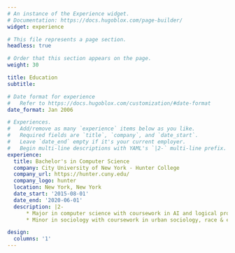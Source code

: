 ```yaml
---
# An instance of the Experience widget.
# Documentation: https://docs.hugoblox.com/page-builder/
widget: experience

# This file represents a page section.
headless: true

# Order that this section appears on the page.
weight: 30

title: Education
subtitle:

# Date format for experience
#   Refer to https://docs.hugoblox.com/customization/#date-format
date_format: Jan 2006

# Experiences.
#   Add/remove as many `experience` items below as you like.
#   Required fields are `title`, `company`, and `date_start`.
#   Leave `date_end` empty if it's your current employer.
#   Begin multi-line descriptions with YAML's `|2-` multi-line prefix.
experience:
  title: Bachelor's in Computer Science
  company: City University of New York - Hunter College
  company_url: https://hunter.cuny.edu/
  company_logo: hunter
  location: New York, New York
  date_start: '2015-08-01'
  date_end: '2020-06-01'
  description: |2-
      * Major in computer science with coursework in AI and logical programming. 
      * Minor in sociology with coursework in urban sociology, race & ethnic studies, and criminology.

design:
  columns: '1'
---
```

